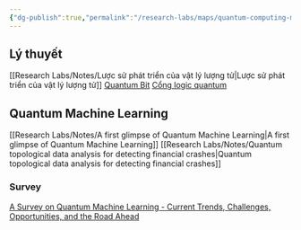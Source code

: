 ```yaml
---
{"dg-publish":true,"permalink":"/research-labs/maps/quantum-computing-moc/","tags":["quantum_computing"]}
---
```


## Lý thuyết
[[Research Labs/Notes/Lược sử phát triển của vật lý lượng tử\|Lược sử phát triển của vật lý lượng tử]]
[Quantum Bit](Quantum%20Bit.md)
[Cổng logic quantum](Research%20Labs/Notes/Cổng%20logic%20quantum.md)
## Quantum Machine Learning
[[Research Labs/Notes/A first glimpse of Quantum Machine Learning\|A first glimpse of Quantum Machine Learning]]
[[Research Labs/Notes/Quantum topological data analysis for detecting financial crashes\|Quantum topological data analysis for detecting financial crashes]]
### Survey
[A Survey on Quantum Machine Learning - Current Trends, Challenges, Opportunities, and the Road Ahead](A%20Survey%20on%20Quantum%20Machine%20Learning%20-%20Current%20Trends,%20Challenges,%20Opportunities,%20and%20the%20Road%20Ahead.md)

